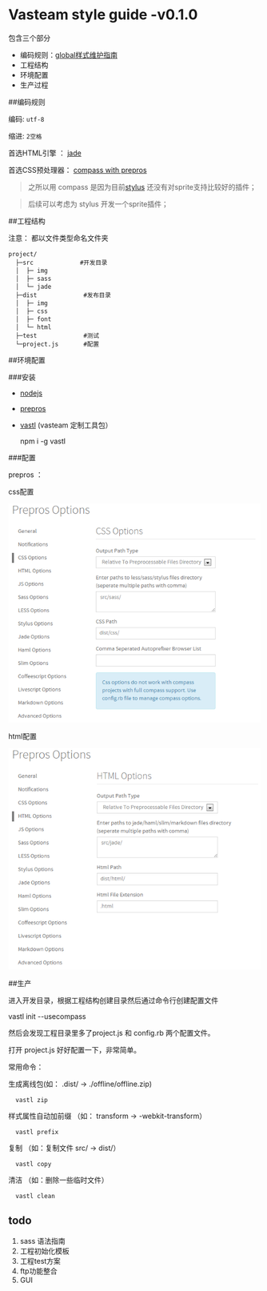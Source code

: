 # Vasteam style guide -v0.1.0

包含三个部分

- 编码规则：[global样式维护指南](https://github.com/everyonme/vas-styleguide/blob/master/sass.md)
- 工程结构
- 环境配置
- 生产过程


##编码规则

编码:  `utf-8`

缩进:  `2空格`

首选HTML引擎 ： [jade](http://jade-lang.com)

首选CSS预处理器： [compass with prepros](http://alphapixels.com/prepros/)

> 之所以用 compass 是因为目前[stylus](http://learnboost.github.io/stylus/) 还没有对sprite支持比较好的插件；

> 后续可以考虑为 stylus 开发一个sprite插件；
  
    
##工程结构

注意： 都以文件类型命名文件夹
```
project/
  ├─src             #开发目录
  │  ├─ img
  │  ├─ sass
  │  └─ jade
  ├─dist             #发布目录
  │  ├─ img
  │  ├─ css
  │  ├─ font
  │  └─ html
  ├─test             #测试
  └─project.js       #配置
```


##环境配置

###安装
  
* [nodejs](http://nodejs.org/) 
* [prepros](http://alphapixels.com/prepros/)
* [vastl](https://github.com/everyonme/vastl) (vasteam 定制工具包）
  
    npm i -g vastl
  
###配置

prepros ：

css配置

![alt css](img/css.png)

html配置

![alt html](img/html.png)


##生产

进入开发目录，根据工程结构创建目录然后通过命令行创建配置文件

  vastl init --usecompass

然后会发现工程目录里多了project.js 和 config.rb 两个配置文件。

打开 project.js 好好配置一下，非常简单。

常用命令：

生成离线包(如： .dist/ -> ./offline/offline.zip)
```
  vastl zip
```

样式属性自动加前缀 （如： transform ->  -webkit-transform）
```
  vastl prefix
```

复制 （如：复制文件  src/ -> dist/）
```
  vastl copy
```

清洁 （如：删除一些临时文件）
```
  vastl clean
```


## todo

1. sass 语法指南
2. 工程初始化模板
3. 工程test方案
4. ftp功能整合
5. GUI
